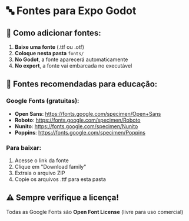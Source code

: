 # 🔤 Fontes para Expo Godot

## 📁 Como adicionar fontes:

1. **Baixe uma fonte** (.ttf ou .otf)
2. **Coloque nesta pasta** `fonts/`
3. **No Godot**, a fonte aparecerá automaticamente
4. **No export**, a fonte vai embarcada no executável

## 🎯 Fontes recomendadas para educação:

### **Google Fonts (gratuitas):**
- **Open Sans**: https://fonts.google.com/specimen/Open+Sans
- **Roboto**: https://fonts.google.com/specimen/Roboto  
- **Nunito**: https://fonts.google.com/specimen/Nunito
- **Poppins**: https://fonts.google.com/specimen/Poppins

### **Para baixar:**
1. Acesse o link da fonte
2. Clique em "Download family"
3. Extraia o arquivo ZIP
4. Copie os arquivos .ttf para esta pasta

## ⚠️ Sempre verifique a licença!

Todas as Google Fonts são **Open Font License** (livre para uso comercial)